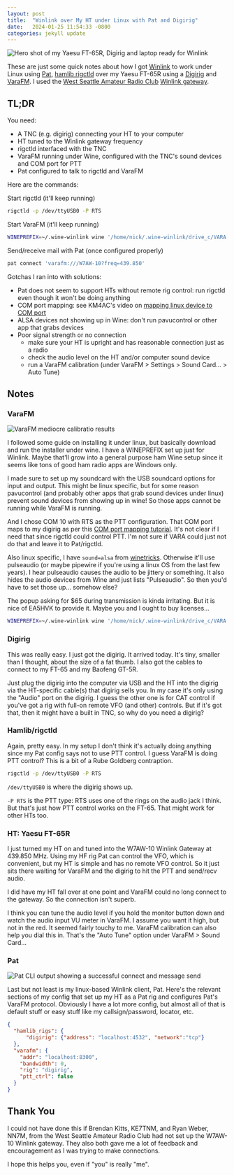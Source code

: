 ```yaml
---
layout: post
title:  "Winlink over My HT under Linux with Pat and Digirig"
date:   2024-01-25 11:54:33 -0800
categories: jekyll update
---
```


![Hero shot of my Yaesu FT-65R, Digirig and laptop ready for Winlink]({{site.baseurl}}/assets/images/ft65_digirig.png)

These are just some quick notes about how I got [Winlink][winlink] to work
under Linux using [Pat][pat], [hamlib rigctld][rigctld] over my Yaesu FT-65R
using a [Digirig][digirig] and [VaraFM][varafm]. I used the
[West Seattle Amateur Radio Club][wsarc]
[Winlink gateway][wsarc_winlinkgateway].

## TL;DR

You need:
 * A TNC (e.g. digirig) connecting your HT to your computer
 * HT tuned to the Winlink gateway frequency
 * rigctld interfaced with the TNC
 * VaraFM running under Wine, configured with the TNC's sound devices and COM
   port for PTT
 * Pat configured to talk to rigctld and VaraFM

Here are the commands:

Start rigctld (it'll keep running)

```bash
rigctld -p /dev/ttyUSB0 -P RTS
```

Start VaraFM (it'll keep running)

```bash
WINEPREFIX=~/.wine-winlink wine '/home/nick/.wine-winlink/drive_c/VARA FM/VARAFM.exe'
```

Send/receive mail with Pat (once configured properly)

```bash
pat connect 'varafm:///W7AW-10?freq=439.850'
```

Gotchas I ran into with solutions:
 * Pat does not seem to support HTs without remote rig control: run rigctld
   even though it won't be doing anything
 * COM port mapping: see KM4AC's video on
   [mapping linux device to COM port][km4ac_comport]
 * ALSA devices not showing up in Wine: don't run pavucontrol or other app that
   grabs devices
 * Poor signal strength or no connection
   * make sure your HT is upright and has reasonable connection just as a radio
   * check the audio level on the HT and/or computer sound device
   * run a VaraFM calibration (under VaraFM > Settings > Sound Card... > Auto
     Tune)

## Notes

### VaraFM

![VaraFM mediocre calibratio results]({{site.baseurl}}/assets/images/varafm_calibration.png)

I followed some guide on installing it under linux, but basically download and
run the installer under wine. I have a WINEPREFIX set up just for Winlink.
Maybe that'll grow into a general purpose ham Wine setup since it seems like
tons of good ham radio apps
are Windows only.

I made sure to set up my soundcard with the USB soundcard options for input and
output. This might be linux specific, but for some reason pavucontrol (and
probably other apps that grab sound devices under linux) prevent sound devices
from showing up in wine! So those apps cannot be running while VaraFM is
running.

And I chose COM 10 with RTS as the PTT configuration. That COM port maps to my
digirig as per this [COM port mapping tutorial][km4ac_comport]. It's not clear
if I need that since rigctld could control PTT. I'm not sure if VARA could just
not do that and leave it to Pat/rigctld.

Also linux specific, I have `sound=alsa` from [winetricks][winetricks_alsa].
Otherwise it'll use pulseaudio (or maybe pipewire if you're using a linux OS
from the last few years). I hear pulseaudio causes the audio to be jittery or
something. It also hides the audio devices from Wine and just lists
"Pulseaudio". So then you'd have to set those up...  somehow else?

The popup asking for $65 during transmission is kinda irritating. But it is
nice of EA5HVK to provide it. Maybe you and I ought to buy licenses...

```bash
WINEPREFIX=~/.wine-winlink wine '/home/nick/.wine-winlink/drive_c/VARA FM/VARAFM.exe'
```

### Digirig

This was really easy. I just got the digirig. It arrived today. It's tiny,
smaller than I thought, about the size of a fat thumb. I also got the cables to
connect to my FT-65 and my Baofeng GT-5R.

Just plug the digirig into the computer via USB and the HT into the digirig via
the HT-specific cable(s) that digirig sells you. In my case it's only using the
"Audio" port on the digirig. I guess the other one is for CAT control if you've
got a rig with full-on remote VFO (and other) controls. But if it's got that,
then it might have a built in TNC, so why do you need a digirig?

### Hamlib/rigctld

Again, pretty easy. In my setup I don't think it's actually doing anything
since my Pat config says not to use PTT control. I guess VaraFM is doing PTT
control? This is a bit of a Rube Goldberg contraption.

```bash
rigctld -p /dev/ttyUSB0 -P RTS

```

`/dev/ttyUSB0` is where the digirig shows up.

`-P RTS` is the PTT type: RTS uses one of the rings on the audio jack I think.
But that's just how PTT control works on the FT-65. That might work for other
HTs too.

### HT: Yaesu FT-65R

I just turned my HT on and tuned into the W7AW-10 Winlink Gateway at 439.850
MHz. Using my HF rig Pat can control the VFO, which is convenient, but my HT is
simple and has no remote VFO control. So it just sits there waiting for VaraFM
and the digirig to hit the PTT and send/recv audio.

I did have my HT fall over at one point and VaraFM could no long connect to the
gateway. So the connection isn't superb.

I think you can tune the audio level if you hold the monitor button down and
watch the audio input VU meter in VaraFM. I assume you want it high, but not in
the red. It seemed fairly touchy to me. VaraFM calibration can also help you
dial this in. That's the "Auto Tune" option under VaraFM > Sound Card...


### Pat

![Pat CLI output showing a successful connect and message send]({{site.baseurl}}/assets/images/pat_connect.png)

Last but not least is my linux-based Winlink client, Pat. Here's the relevant
sections of my config that set up my HT as a Pat rig and configures Pat's
VaraFM protocol.  Obviously I have a lot more config, but almost all of that is
default stuff or easy stuff like my callsign/password, locator, etc.

```json
{
  "hamlib_rigs": {
      "digirig": {"address": "localhost:4532", "network":"tcp"}
  },
  "varafm": {
    "addr": "localhost:8300",
    "bandwidth": 0,
    "rig": "digirig",
    "ptt_ctrl": false
  }
}
```

## Thank You

I could not have done this if Brendan Kitts, KE7TNM, and Ryan Weber, NN7M, from
the West Seattle Amateur Radio Club had not set up the W7AW-10 Winlink gateway.
They also both gave me a lot of feedback and encouragement as I was trying to
make connections.

I hope this helps you, even if "you" is really "me".

[winlink]: <https://winlink.org/> "Winlink provides an email gateway for amateur radio signals"
[pat]: <https://getpat.io/> "Pat is a Winlink client for linux"
[digirig]: <https://digirig.net/> "Digirig is a USB soundcard to connect radios without a built in TNC to a computer"
[varafm]: <https://winlink.org/tags/varafm> "VaraFM is a protocol for sending data over RF and the associated app to transcode from data into audio signals (aka modem) over RF"
[rigctld]: <https://hamlib.sourceforge.net/html/rigctld.1.html> "Hamlib rigctld is a linux app that can control radio rigs and provide access to other apps"
[wsarc]: <https://w7aw.org"> "West Seattle Amateur Radio Club"
[wsarc_winlinkgateway]: <http://www.appliedaisystems.com/w7aw_monitor.html> "WSARC Winlink gateway monitoring page"
[km4ac_comport]: <https://www.youtube.com/watch?v=iYYRTu6myRc> "KM4AC shows setting up a COM port to linux device mapping for Wine"
[winetricks_alsa]: <https://askubuntu.com/questions/77210/how-to-change-the-default-audio-in-wine-to-alsa-only> "Info on using winetricks to configure the audio source"
